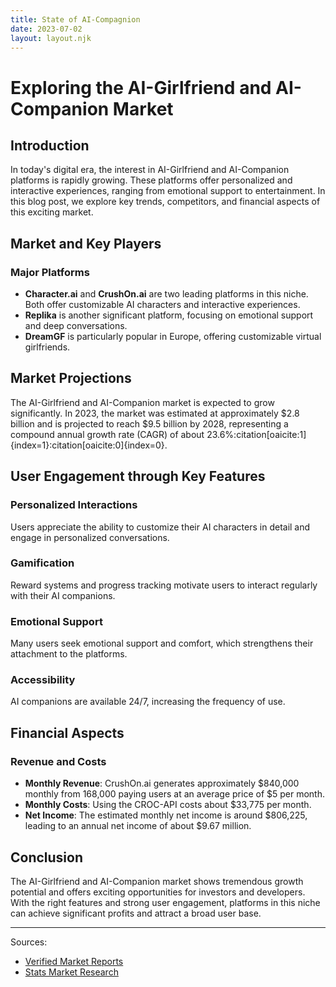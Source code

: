 ```yaml
---
title: State of AI-Compagnion
date: 2023-07-02
layout: layout.njk
---
```


# Exploring the AI-Girlfriend and AI-Companion Market

## Introduction

In today's digital era, the interest in AI-Girlfriend and AI-Companion platforms is rapidly growing. These platforms offer personalized and interactive experiences, ranging from emotional support to entertainment. In this blog post, we explore key trends, competitors, and financial aspects of this exciting market.

## Market and Key Players

### Major Platforms
- **Character.ai** and **CrushOn.ai** are two leading platforms in this niche. Both offer customizable AI characters and interactive experiences.
- **Replika** is another significant platform, focusing on emotional support and deep conversations.
- **DreamGF** is particularly popular in Europe, offering customizable virtual girlfriends.

## Market Projections

The AI-Girlfriend and AI-Companion market is expected to grow significantly. In 2023, the market was estimated at approximately $2.8 billion and is projected to reach $9.5 billion by 2028, representing a compound annual growth rate (CAGR) of about 23.6%&#8203;:citation[oaicite:1]{index=1}&#8203;&#8203;:citation[oaicite:0]{index=0}&#8203;.

## User Engagement through Key Features

### Personalized Interactions
Users appreciate the ability to customize their AI characters in detail and engage in personalized conversations.

### Gamification
Reward systems and progress tracking motivate users to interact regularly with their AI companions.

### Emotional Support
Many users seek emotional support and comfort, which strengthens their attachment to the platforms.

### Accessibility
AI companions are available 24/7, increasing the frequency of use.

## Financial Aspects

### Revenue and Costs
- **Monthly Revenue**: CrushOn.ai generates approximately $840,000 monthly from 168,000 paying users at an average price of $5 per month.
- **Monthly Costs**: Using the CROC-API costs about $33,775 per month.
- **Net Income**: The estimated monthly net income is around $806,225, leading to an annual net income of about $9.67 million.

## Conclusion

The AI-Girlfriend and AI-Companion market shows tremendous growth potential and offers exciting opportunities for investors and developers. With the right features and strong user engagement, platforms in this niche can achieve significant profits and attract a broad user base.

---

Sources:
- [Verified Market Reports](https://www.verifiedmarketreports.com/product/ai-girlfriend-app-market-size-and-forecast/)
- [Stats Market Research](https://www.statsmarketresearch.com)

